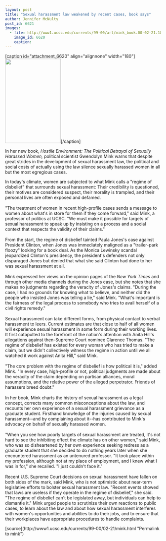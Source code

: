 ```yaml
---
layout: post
title: "Sexual harassment law weakened by recent cases, book says"
author: Jennifer McNulty
post_id: 6621
images:
  - file: http://www1.ucsc.edu/currents/99-00/art/mink_book.00-02-21.180.jpg
    image_id: 6620
    caption: 
---
```


[caption id="attachment_6620" align="alignnone" width="180"]<a href="http://localhost/mysite/wp-content/uploads/2000/02/mink_book.00-02-21.180.jpg"><img class="size-full wp-image-6620" src="http://localhost/mysite/wp-content/uploads/2000/02/mink_book.00-02-21.180.jpg" alt="" width="180" height="272" /></a>[/caption]
<p>
  In her new book, <i>Hostile Environment: The Political Betrayal of Sexually Harassed Women,</i> political scientist Gwendolyn Mink warns that despite great strides in the development of sexual harassment law, the political and social costs of actually using the law silence sexually harassed women in all but the most egregious cases.
</p>In today's climate, women are subjected to what Mink calls a "regime of disbelief" that surrounds sexual harassment: Their credibility is questioned, their motives are considered suspect, their morality is trampled, and their personal lives are often exposed and defamed.<br>
<br>
"The treatment of women in recent high-profile cases sends a message to women about what's in store for them if they come forward," said Mink, a professor of politics at UCSC. "We must make it possible for targets of sexual harassment to speak up by insisting on a process and a social context that respects the validity of their claims."<br>
<br>
From the start, the regime of disbelief tainted Paula Jones's case against President Clinton, when Jones was immediately maligned as a "trailer-park floozy" looking for a book deal. As the Monica Lewinsky scandal jeopardized Clinton's presidency, the president's defenders not only disparaged Jones but denied that what she said Clinton had done to her was sexual harassment at all.<br>
<br>
Mink expressed her views on the opinion pages of the <i>New York Times</i> and through other media channels during the Jones case, but she notes that she makes no judgments regarding the veracity of Jones's claims. "During the case, I had no grounds for knowing what to believe, and neither did the people who insisted Jones was telling a lie," said Mink. "What's important is the fairness of the legal process to somebody who tries to avail herself of a civil rights remedy."<br>
<br>
Sexual harassment can take different forms, from physical contact to verbal harassment to leers. Current estimates are that close to half of all women will experience sexual harassment in some form during their working lives. It first catapulted to the forefront of the nation's attention with Anita Hill's allegations against then-Supreme Court nominee Clarence Thomas. "The regime of disbelief has existed for every woman who has tried to make a claim, but we didn't collectively witness the regime in action until we all watched it work against Anita Hill," said Mink.<br>
<br>
"The core problem with the regime of disbelief is how political it is," added Mink. "In every case, high-profile or not, political judgments are made about the veracity of the claim depending on partisan alliances, moral assumptions, and the relative power of the alleged perpetrator. Friends of harassers breed doubt."<br>
<br>
In her book, Mink charts the history of sexual harassment as a legal concept, corrects many common misconceptions about the law, and recounts her own experience of a sexual harassment grievance as a graduate student. Firsthand knowledge of the injuries caused by sexual harassment--and by complaining about it--has contributed to Mink's advocacy on behalf of sexually harassed women.<br>
<br>
"When you see how poorly targets of sexual harassment are treated, it's not hard to see the inhibiting effect the climate has on other women," said Mink, who was so disheartened by her own experience seeking redress as a graduate student that she decided to do nothing years later when she encountered harassment as an untenured professor. "It took place within my profession, although not at my place of employment, and I knew what I was in for," she recalled. "I just couldn't face it."<br>
<br>
Recent U.S. Supreme Court decisions on sexual harassment have fallen on both sides of the mark, said Mink, who is not optimistic about near-term legislative efforts to bolster sexual harassment law. "Recent events showed that laws are useless if they operate in the regime of disbelief," she said. "The regime of disbelief can't be legislated away, but individuals can help to dismantle it." Mink urged people to scrutinize their own reactions to public cases, to learn about the law and about how sexual harassment interferes with women's opportunities and abilities to do their jobs, and to ensure that their workplaces have appropriate procedures to handle complaints.
<p>

</p>
[source](http://www1.ucsc.edu/currents/99-00/02-21/mink.html "Permalink to mink")
